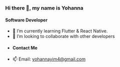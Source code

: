 ### Hi there 👋, my name is Yohanna
#### Software Developer
- 🔭 I’m currently learning Flutter & React Native. 
- 💞️ I’m looking to collaborate with other developers
- #### Contact Me
- 📫 Email: yohannayim4@gmail.com 

<!---
yohanna4/yohanna4 is a ✨ special ✨ repository because its `README.md` (this file) appears on your GitHub profile.
You can click the Preview link to take a look at your changes.
--->

